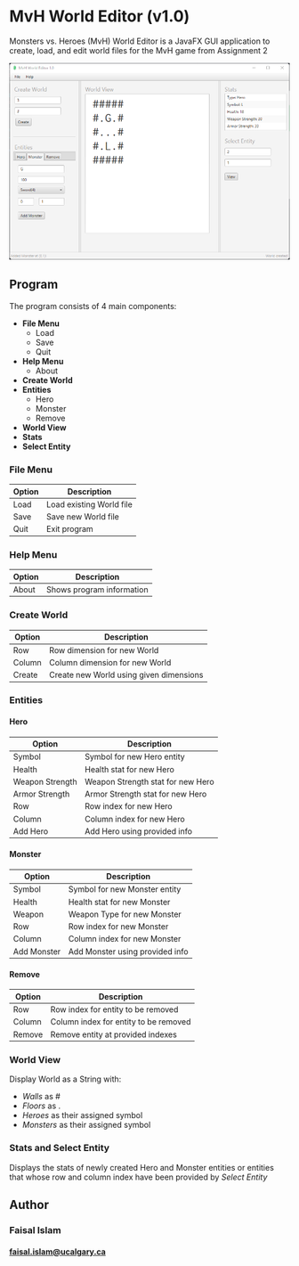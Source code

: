 # MvH World Editor (v1.0)

Monsters vs. Heroes (MvH) World Editor is a JavaFX GUI application to create, load, and edit world files for the MvH 
game from Assignment 2

![](src/main/resources/screenshot.png)

## Program

The program consists of 4 main components:
* **File Menu**
    * Load
    * Save
    * Quit
* **Help Menu**
    * About
* **Create World**
* **Entities**
    * Hero
    * Monster
    * Remove
* **World View**
* **Stats**
* **Select Entity**

### File Menu ###

| Option | Description              |
|--------|--------------------------|
| Load   | Load existing World file |
| Save   | Save new World file      |
| Quit   | Exit program             |

### Help Menu ### 

| Option | Description               |
|--------|---------------------------|
| About  | Shows program information |

### Create World ###
| Option | Description                             |
|--------|-----------------------------------------|
| Row    | Row dimension for new World             |
| Column | Column dimension for new World          |
| Create | Create new World using given dimensions |

### Entities ###

#### Hero #### 
| Option          | Description                       |
|-----------------|-----------------------------------|
| Symbol          | Symbol for new Hero entity        |
| Health          | Health stat for new Hero          |
| Weapon Strength | Weapon Strength stat for new Hero |
| Armor Strength  | Armor Strength stat for new Hero  |
| Row             | Row index for new Hero            |
| Column          | Column index for new Hero         |
| Add Hero        | Add Hero using provided info      |

#### Monster #### 
| Option      | Description                     |
|-------------|---------------------------------|
| Symbol      | Symbol for new Monster entity   |
| Health      | Health stat for new Monster     |
| Weapon      | Weapon Type for new Monster     |
| Row         | Row index for new Monster       |
| Column      | Column index for new Monster    |
| Add Monster | Add Monster using provided info |

#### Remove #### 
| Option | Description                           |
|--------|---------------------------------------|
| Row    | Row index for entity to be removed    |
| Column | Column index for entity to be removed |
| Remove | Remove entity at provided indexes     |

### World View ###
Display World as a String with:
* *Walls* as #
* *Floors* as .
* *Heroes* as their assigned symbol
* *Monsters* as their assigned symbol

### Stats and Select Entity ###
Displays the stats of newly created Hero and Monster entities or entities that
whose row and column index have been provided by *Select Entity*

## Author
### Faisal Islam
#### faisal.islam@ucalgary.ca

